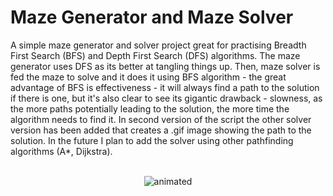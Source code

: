 # Maze Generator and Maze Solver

A simple maze generator and solver project great for practising Breadth First Search (BFS) and Depth First Search (DFS) algorithms. The maze generator uses DFS as its better at tangling things up. Then, maze solver is fed the maze to solve and it does it using BFS algorithm - the great advantage of BFS is effectiveness - it will always find a path to the solution if there is one, but it's also clear to see its gigantic drawback - slowness, as the more paths potentially leading to the solution, the more time the algorithm needs to find it. In second version of the script the other solver version has been added that creates a .gif image showing the path to the solution. In the future I plan to add the solver using other pathfinding algorithms (A*, Dijkstra).
<br><br>
<p align="center">
  <img src="./maze_solver.gif" alt="animated" />
</p>
